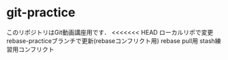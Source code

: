 ﻿# git-practice
このリポジトリはGit動画講座用です．
<<<<<<< HEAD
ローカルリポで変更 
rebase-practiceブランチで更新(rebaseコンフリクト用)
rebase pull用
stash練習用コンフリクト
